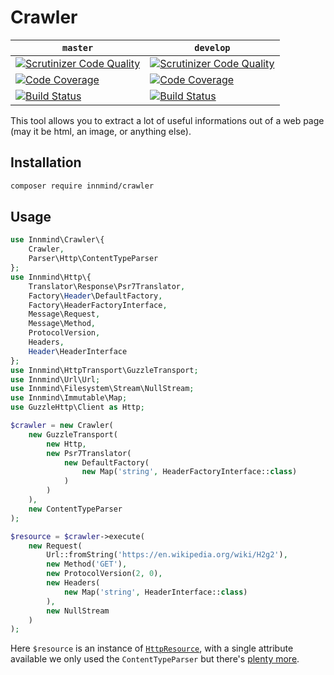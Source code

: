 # Crawler

| `master` | `develop` |
|----------|-----------|
| [![Scrutinizer Code Quality](https://scrutinizer-ci.com/g/Innmind/Crawler/badges/quality-score.png?b=master)](https://scrutinizer-ci.com/g/Innmind/Crawler/?branch=master) | [![Scrutinizer Code Quality](https://scrutinizer-ci.com/g/Innmind/Crawler/badges/quality-score.png?b=develop)](https://scrutinizer-ci.com/g/Innmind/Crawler/?branch=develop) |
| [![Code Coverage](https://scrutinizer-ci.com/g/Innmind/Crawler/badges/coverage.png?b=master)](https://scrutinizer-ci.com/g/Innmind/Crawler/?branch=master) | [![Code Coverage](https://scrutinizer-ci.com/g/Innmind/Crawler/badges/coverage.png?b=develop)](https://scrutinizer-ci.com/g/Innmind/Crawler/?branch=develop) |
| [![Build Status](https://scrutinizer-ci.com/g/Innmind/Crawler/badges/build.png?b=master)](https://scrutinizer-ci.com/g/Innmind/Crawler/build-status/master) | [![Build Status](https://scrutinizer-ci.com/g/Innmind/Crawler/badges/build.png?b=develop)](https://scrutinizer-ci.com/g/Innmind/Crawler/build-status/develop) |

This tool allows you to extract a lot of useful informations out of a web page (may it be html, an image, or anything else).

## Installation

```sh
composer require innmind/crawler
```

## Usage

```php
use Innmind\Crawler\{
    Crawler,
    Parser\Http\ContentTypeParser
};
use Innmind\Http\{
    Translator\Response\Psr7Translator,
    Factory\Header\DefaultFactory,
    Factory\HeaderFactoryInterface,
    Message\Request,
    Message\Method,
    ProtocolVersion,
    Headers,
    Header\HeaderInterface
};
use Innmind\HttpTransport\GuzzleTransport;
use Innmind\Url\Url;
use Innmind\Filesystem\Stream\NullStream;
use Innmind\Immutable\Map;
use GuzzleHttp\Client as Http;

$crawler = new Crawler(
    new GuzzleTransport(
        new Http,
        new Psr7Translator(
            new DefaultFactory(
                new Map('string', HeaderFactoryInterface::class)
            )
        )
    ),
    new ContentTypeParser
);

$resource = $crawler->execute(
    new Request(
        Url::fromString('https://en.wikipedia.org/wiki/H2g2'),
        new Method('GET'),
        new ProtocolVersion(2, 0),
        new Headers(
            new Map('string', HeaderInterface::class)
        ),
        new NullStream
    )
);
```

Here `$resource` is an instance of [`HttpResource`](src/HttpResource.php), with a single attribute available we only used the `ContentTypeParser` but there's [plenty more](src/Parser).
